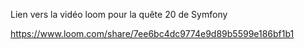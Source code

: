 Lien vers la vidéo loom pour la quête 20 de Symfony

https://www.loom.com/share/7ee6bc4dc9774e9d89b5599e186bf1b1
